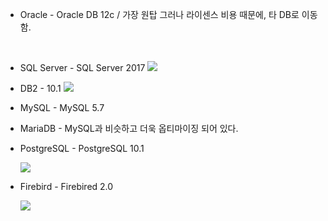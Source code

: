 - Oracle - Oracle DB 12c / 
  가장 원탑 그러나 라이센스 비용 때문에, 타 DB로 이동함.

  ​

- SQL Server - SQL Server 2017
  ![](https://ws3.sinaimg.cn/large/006tNc79gy1fmfeynkqwyj31kw0dsai5.jpg)

- DB2 - 10.1
  ![](https://ws2.sinaimg.cn/large/006tNc79gy1fmfeyy9hnpj31kw0l913i.jpg)

- MySQL - MySQL 5.7



- MariaDB - MySQL과 비슷하고 더욱 옵티마이징 되어 있다.



- PostgreSQL - PostgreSQL 10.1

  ![](https://ws4.sinaimg.cn/large/006tNc79gy1fmfez86cy8j31kw0kbqc4.jpg)

- Firebird  - Firebired 2.0

  ![](https://ws4.sinaimg.cn/large/006tNc79gy1fmfezgbckoj31kw0fp10l.jpg)